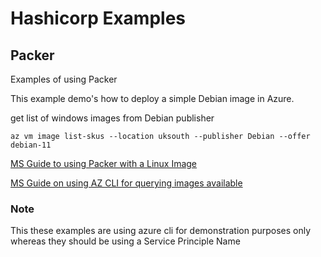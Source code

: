 # Hashicorp Examples


## Packer
Examples of using Packer 

This example demo's how to deploy a simple Debian image in Azure.

get list of windows images from Debian publisher

    az vm image list-skus --location uksouth --publisher Debian --offer debian-11 

[MS Guide to using Packer with a Linux Image](https://docs.microsoft.com/en-us/azure/virtual-machines/linux/build-image-with-packer)

[MS Guide on using AZ CLI for querying images available](https://docs.microsoft.com/en-us/cli/azure/vm/image?view=azure-cli-latest#az-vm-image-list-skus)

### Note 
This these examples are using azure cli for demonstration purposes only whereas they should be using a Service Principle Name
